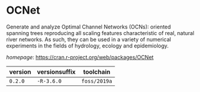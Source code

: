 # OCNet

Generate and analyze Optimal Channel Networks (OCNs): oriented spanning trees reproducing all scaling features characteristic of real, natural river networks. As such, they can be used in a variety of numerical experiments in the fields of hydrology, ecology and epidemiology.

*homepage*: <https://cran.r-project.org/web/packages/OCNet>

version | versionsuffix | toolchain
--------|---------------|----------
``0.2.0`` | ``-R-3.6.0`` | ``foss/2019a``
